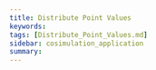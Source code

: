 ```yaml
---
title: Distribute Point Values
keywords: 
tags: [Distribute_Point_Values.md]
sidebar: cosimulation_application
summary: 
---
```

